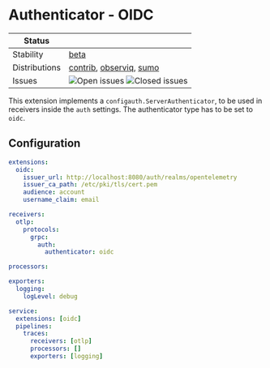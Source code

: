 # Authenticator - OIDC

<!-- status autogenerated section -->
| Status        |           |
| ------------- |-----------|
| Stability     | [beta]  |
| Distributions | [contrib], [observiq], [sumo] |
| Issues        | ![Open issues](https://img.shields.io/github/issues-search/open-telemetry/opentelemetry-collector-contrib?query=is%3Aissue%20is%3Aopen%20label%3Aextension%2Foidc%20&label=open&color=orange&logo=opentelemetry) ![Closed issues](https://img.shields.io/github/issues-search/open-telemetry/opentelemetry-collector-contrib?query=is%3Aissue%20is%3Aclosed%20label%3Aextension%2Foidc%20&label=closed&color=blue&logo=opentelemetry) |

[beta]: https://github.com/open-telemetry/opentelemetry-collector#beta
[contrib]: https://github.com/open-telemetry/opentelemetry-collector-releases/tree/main/distributions/otelcol-contrib
[observiq]: https://github.com/observIQ/observiq-otel-collector
[sumo]: https://github.com/SumoLogic/sumologic-otel-collector
<!-- end autogenerated section -->

This extension implements a `configauth.ServerAuthenticator`, to be used in receivers inside the `auth` settings. The authenticator type has to be set to `oidc`.

## Configuration

```yaml
extensions:
  oidc:
    issuer_url: http://localhost:8080/auth/realms/opentelemetry
    issuer_ca_path: /etc/pki/tls/cert.pem
    audience: account
    username_claim: email

receivers:
  otlp:
    protocols:
      grpc:
        auth:
          authenticator: oidc

processors:

exporters:
  logging:
    logLevel: debug

service:
  extensions: [oidc]
  pipelines:
    traces:
      receivers: [otlp]
      processors: []
      exporters: [logging]
```
